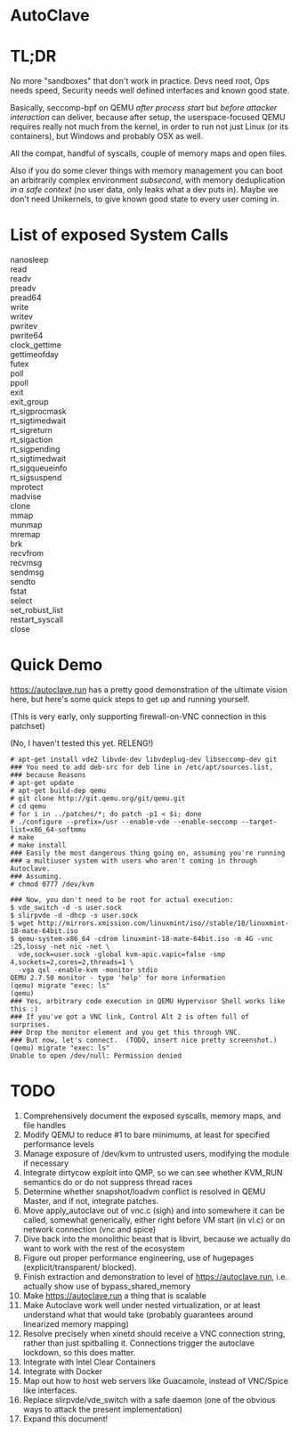 # AutoClave

# TL;DR

No more "sandboxes" that don't work in practice.  Devs need root, Ops needs speed,
Security needs well defined interfaces and known good state.

Basically, seccomp-bpf on QEMU *after process start* but *before attacker
interaction* can deliver, because after setup, the userspace-focused QEMU
requires really not much from the kernel, in order to run not just Linux
(or its containers), but Windows and probably OSX as well.

All the compat, handful of syscalls, couple of memory maps and open files.

Also if you do some clever things with memory management you can boot an arbitrarily
complex environment *subsecond*, with memory deduplication *in a safe context* 
(no user data, only leaks what a dev puts in).  Maybe we don't need Unikernels,
to give known good state to every user coming in.

# List of exposed System Calls

nanosleep  
read  
readv  
preadv  
pread64  
write  
writev  
pwritev  
pwrite64  
clock_gettime  
gettimeofday  
futex  
poll  
ppoll  
exit  
exit_group  
rt_sigprocmask  
rt_sigtimedwait  
rt_sigreturn  
rt_sigaction  
rt_sigpending  
rt_sigtimedwait  
rt_sigqueueinfo  
rt_sigsuspend  
mprotect  
madvise  
clone  
mmap  
munmap   
mremap  
brk  
recvfrom  
recvmsg  
sendmsg  
sendto  
fstat  
select  
set_robust_list  
restart_syscall  
close  



# Quick Demo

https://autoclave.run has a pretty good demonstration of the ultimate vision here,
but here's some quick steps to get up and running yourself.

(This is very early, only supporting firewall-on-VNC connection in this patchset)

(No, I haven't tested this yet.  RELENG!)

    # apt-get install vde2 libvde-dev libvdeplug-dev libseccomp-dev git
    ### You need to add deb-src for deb line in /etc/apt/sources.list,
    ### because Reasons
    # apt-get update
    # apt-get build-dep qemu
    # git clone http://git.qemu.org/git/qemu.git
    # cd qemu
    # for i in ../patches/*; do patch -p1 < $i; done
    # ./configure --prefix=/usr --enable-vde --enable-seccomp --target-list=x86_64-softmmu
    # make
    # make install
    ### Easily the most dangerous thing going on, assuming you're running
    ### a multiuser system with users who aren't coming in through Autoclave.
    ### Assuming.
    # chmod 0777 /dev/kvm 

    ### Now, you don't need to be root for actual execution:
    $ vde_switch -d -s user.sock
    $ slirpvde -d -dhcp -s user.sock
    $ wget http://mirrors.xmission.com/linuxmint/iso//stable/18/linuxmint-18-mate-64bit.iso 
    $ qemu-system-x86_64 -cdrom linuxmint-18-mate-64bit.iso -m 4G -vnc :25,lossy -net nic -net \
      vde,sock=user.sock -global kvm-apic.vapic=false -smp 4,sockets=2,cores=2,threads=1 \
      -vga qxl -enable-kvm -monitor stdio
    QEMU 2.7.50 monitor - type 'help' for more information
    (qemu) migrate "exec: ls"
    (qemu) 
    ### Yes, arbitrary code execution in QEMU Hypervisor Shell works like this :)
    ### If you've got a VNC link, Control Alt 2 is often full of surprises.
    ### Drop the monitor element and you get this through VNC.
    ### But now, let's connect.  (TODO, insert nice pretty screenshot.)
    (qemu) migrate "exec: ls"
    Unable to open /dev/null: Permission denied


    

    
# TODO

1. Comprehensively document the exposed syscalls, memory maps, and file handles
2. Modify QEMU to reduce #1 to bare minimums, at least for specified performance levels
3. Manage exposure of /dev/kvm to untrusted users, modifying the module if necessary
4. Integrate dirtycow exploit into QMP, so we can see whether KVM_RUN semantics
   do or do not suppress thread races
5. Determine whether snapshot/loadvm conflict is resolved in QEMU Master, and if not,
   integrate patches.
6. Move apply_autoclave out of vnc.c (sigh) and into somewhere it can be called,
   somewhat generically, either right before VM start (in vl.c) or on network
   connection (vnc and spice)
7. Dive back into the monolithic beast that is libvirt, because we actually do
   want to work with the rest of the ecosystem
8. Figure out proper performance engineering, use of hugepages (explicit/transparent/
   blocked).
9. Finish extraction and demonstration to level of https://autoclave.run, i.e. actually
   show use of bypass_shared_memory
10. Make https://autoclave.run a thing that is scalable
11. Make Autoclave work well under nested virtualization, or at least understand
    what that would take (probably guarantees around linearized memory mapping)
12. Resolve precisely when xinetd should receive a VNC connection string, rather
    than just spitballing it.  Connections trigger the autoclave lockdown, so
    this does matter.
13. Integrate with Intel Clear Containers
14. Integrate with Docker
15. Map out how to host web servers like Guacamole, instead of VNC/Spice like
    interfaces.
16. Replace slirpvde/vde_switch with a safe daemon (one of the obvious ways to 
    attack the present implementation)
17. Expand this document!
